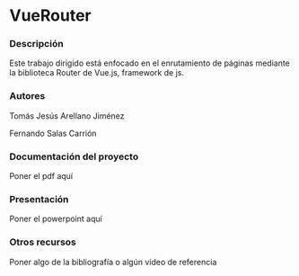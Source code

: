 # VueRouter

### Descripción

Este trabajo dirigido está enfocado en el enrutamiento de páginas mediante la biblioteca Router de Vue.js, framework de js. 

### Autores

Tomás Jesús Arellano Jiménez

Fernando Salas Carrión

### Documentación del proyecto

Poner el pdf aquí

### Presentación

Poner el powerpoint aquí

### Otros recursos

Poner algo de la bibliografía o algún vídeo de referencia